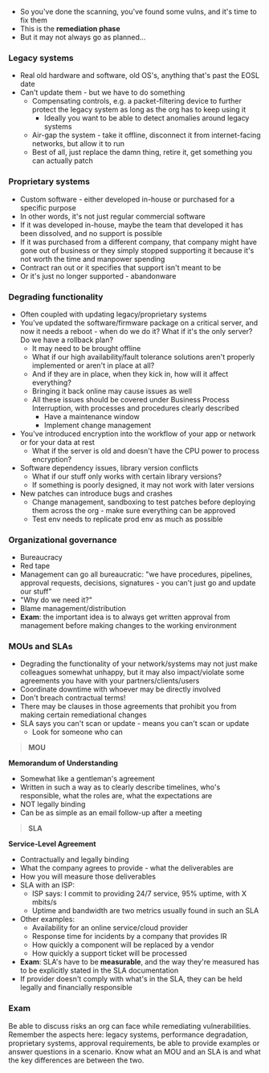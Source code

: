 - So you've done the scanning, you've found some vulns, and it's time to fix them
- This is the **remediation phase**
- But it may not always go as planned...

### Legacy systems

- Real old hardware and software, old OS's, anything that's past the EOSL date
- Can't update them - but we have to do something
	- Compensating controls, e.g. a packet-filtering device to further protect the legacy system as long as the org has to keep using it
		- Ideally you want to be able to detect anomalies around legacy systems
	- Air-gap the system - take it offline, disconnect it from internet-facing networks, but allow it to run
	- Best of all, just replace the damn thing, retire it, get something you can actually patch

### Proprietary systems

- Custom software - either developed in-house or purchased for a specific purpose
- In other words, it's not just regular commercial software
- If it was developed in-house, maybe the team that developed it has been dissolved, and no support is possible
- If it was purchased from a different company, that company might have gone out of business or they simply stopped supporting it because it's not worth the time and manpower spending
- Contract ran out or it specifies that support isn't meant to be
- Or it's just no longer supported - abandonware

### Degrading functionality

- Often coupled with updating legacy/proprietary systems
- You've updated the software/firmware package on a critical server, and now it needs a reboot - when do we do it? What if it's the only server? Do we have a rollback plan?
	- It may need to be brought offline
	- What if our high availability/fault tolerance solutions aren't properly implemented or aren't in place at all? 
	- And if they are in place, when they kick in, how will it affect everything?
	- Bringing it back online may cause issues as well
	- All these issues should be covered under Business Process Interruption, with processes and procedures clearly described
		- Have a maintenance window
		- Implement change management
- You've introduced encryption into the workflow of your app or network or for your data at rest
	- What if the server is old and doesn't have the CPU power to process encryption?
- Software dependency issues, library version conflicts
	- What if our stuff only works with certain library versions?
	- If something is poorly designed, it may not work with later versions
- New patches can introduce bugs and crashes
	- Change management, sandboxing to test patches before deploying them across the org - make sure everything can be approved
	- Test env needs to replicate prod env as much as possible

### Organizational governance

- Bureaucracy
- Red tape
- Management can go all bureaucratic: "we have procedures, pipelines, approval requests, decisions, signatures - you can't just go and update our stuff"
- "Why do we need it?"
- Blame management/distribution
- **Exam**: the important idea is to always get written approval from management before making changes to the working environment

### MOUs and SLAs

- Degrading the functionality of your network/systems may not just make colleagues somewhat unhappy, but it may also impact/violate some agreements you have with your partners/clients/users
- Coordinate downtime with whoever may be directly involved
- Don't breach contractual terms!
- There may be clauses in those agreements that prohibit you from making certain remediational changes
- SLA says you can't scan or update - means you can't scan or update
	- Look for someone who can

>**MOU**

**Memorandum of Understanding**

- Somewhat like a gentleman's agreement
- Written in such a way as to clearly describe timelines, who's responsible, what the roles are, what the expectations are
- NOT legally binding
- Can be as simple as an email follow-up after a meeting 

>**SLA**

**Service-Level Agreement**

- Contractually and legally binding
- What the company agrees to provide - what the deliverables are
- How you will measure those deliverables
- SLA with an ISP:
	- ISP says: I commit to providing 24/7 service, 95% uptime, with X mbits/s
	- Uptime and bandwidth are two metrics usually found in such an SLA
- Other examples:
	- Availability for an online service/cloud provider
	- Response time for incidents by a company that provides IR
	- How quickly a component will be replaced by a vendor
	- How quickly a support ticket will be processed
- **Exam**: SLA's have to be **measurable**, and the way they're measured has to be explicitly stated in the SLA documentation
- If provider doesn't comply with what's in the SLA, they can be held legally and financially responsible

### Exam

Be able to discuss risks an org can face while remediating vulnerabilities. Remember the aspects here: legacy systems, performance degradation, proprietary systems, approval requirements, be able to provide examples or answer questions in a scenario. Know what an MOU and an SLA is and what the key differences are between the two.
